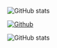 <!--
**hohonuuli/hohonuuli** is a ✨ _special_ ✨ repository because its `README.md` (this file) appears on your GitHub profile.

Here are some ideas to get you started:

- 🔭 I’m currently working on ...
- 🌱 I’m currently learning ...
- 👯 I’m looking to collaborate on ...
- 🤔 I’m looking for help with ...
- 💬 Ask me about ...
- 📫 How to reach me: ...
- 😄 Pronouns: ...
- ⚡ Fun fact: ...
-->

![GitHub stats](https://github-readme-stats.vercel.app/api?username=hohonuuli&show_icons=true&theme=tokyonight)

[![Github](https://img.shields.io/github/followers/hohonuuli?label=Follow&style=social)](https://github.com/hohonuuli)

![GitHub stats](https://github-readme-stats.vercel.app/api?username=hohonuuli&show_icons=true&theme=tokyonight)


 <!-- [![Mastodon](assets/images/mastodon-64.jpg)](https://hachyderm.io/@Schlining) -->

